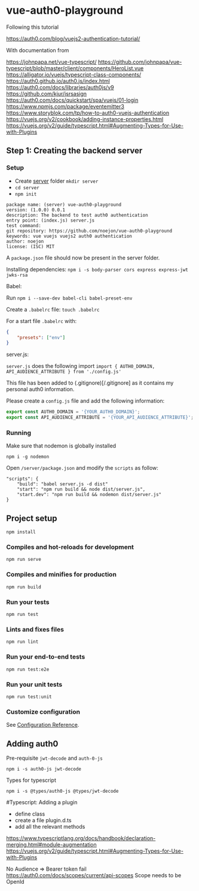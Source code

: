 # vue-auth0-playground

Following this tutorial

https://auth0.com/blog/vuejs2-authentication-tutorial/

With documentation from

https://johnpapa.net/vue-typescript/
https://github.com/johnpapa/vue-typescript/blob/master/client/components/HeroList.vue
https://alligator.io/vuejs/typescript-class-components/
https://auth0.github.io/auth0.js/index.html
https://auth0.com/docs/libraries/auth0js/v9
https://github.com/kjur/jsrsasign
https://auth0.com/docs/quickstart/spa/vuejs/01-login
https://www.npmjs.com/package/eventemitter3
https://www.storyblok.com/tp/how-to-auth0-vuejs-authentication
https://vuejs.org/v2/cookbook/adding-instance-properties.html
https://vuejs.org/v2/guide/typescript.html#Augmenting-Types-for-Use-with-Plugins

## Step 1: Creating the backend server

### Setup
- Create [server](/server) folder `mkdir server`
- `cd server`
- `npm init`
```
package name: (server) vue-auth0-playground
version: (1.0.0) 0.0.1
description: The backend to test auth0 authentication
entry point: (index.js) server.js
test command:
git repository: https://github.com/noejon/vue-auth0-playground
keywords: vue vuejs vuejs2 auth0 authentication
author: noejon
license: (ISC) MIT
```

A `package.json` file should now be present in the server folder.

Installing dependencies:
`npm i -s body-parser cors express express-jwt jwks-rsa`

Babel:

Run `npm i --save-dev babel-cli babel-preset-env`

Create a `.babelrc` file: `touch .babelrc`

For a start file `.babelrc` with:

```json
{
    "presets": ["env"]
}
```

server.js:

`server.js` does the following import `import { AUTH0_DOMAIN, API_AUDIENCE_ATTRIBUTE } from './config.js'`

This file has been added to (.gitignore)[/.gitignore] as it contains my personal auth0 information.

Please create a `config.js` file and add the following information:

```javascript
export const AUTH0_DOMAIN = '{YOUR_AUTH0_DOMAIN}';
export const API_AUDIENCE_ATTRIBUTE = '{YOUR_API_AUDIENCE_ATTRIBUTE}';
```

### Running

Make sure that nodemon is globally installed

`npm i -g nodemon`

Open `/server/package.json` and modify the `scripts` as follow:

```
"scripts": {
    "build": "babel server.js -d dist"
    "start": "npm run build && node dist/server.js",
    "start.dev": "npm run build && nodemon dist/server.js"
}
```

## Project setup
```
npm install
```

### Compiles and hot-reloads for development
```
npm run serve
```

### Compiles and minifies for production
```
npm run build
```

### Run your tests
```
npm run test
```

### Lints and fixes files
```
npm run lint
```

### Run your end-to-end tests
```
npm run test:e2e
```

### Run your unit tests
```
npm run test:unit
```

### Customize configuration
See [Configuration Reference](https://cli.vuejs.org/config/).


## Adding auth0

Pre-requisite
`jwt-decode` and `auth-0-js`

```
npm i -s auth0-js jwt-decode
```

Types for typescript

```
npm i -s @types/auth0-js @types/jwt-decode
```

#Typescript: Adding a plugin

- define class
- create a file plugin.d.ts
- add all the relevant methods

https://www.typescriptlang.org/docs/handbook/declaration-merging.html#module-augmentation
https://vuejs.org/v2/guide/typescript.html#Augmenting-Types-for-Use-with-Plugins


No Audience => Bearer token fail
https://auth0.com/docs/scopes/current/api-scopes
Scope needs to be OpenId

